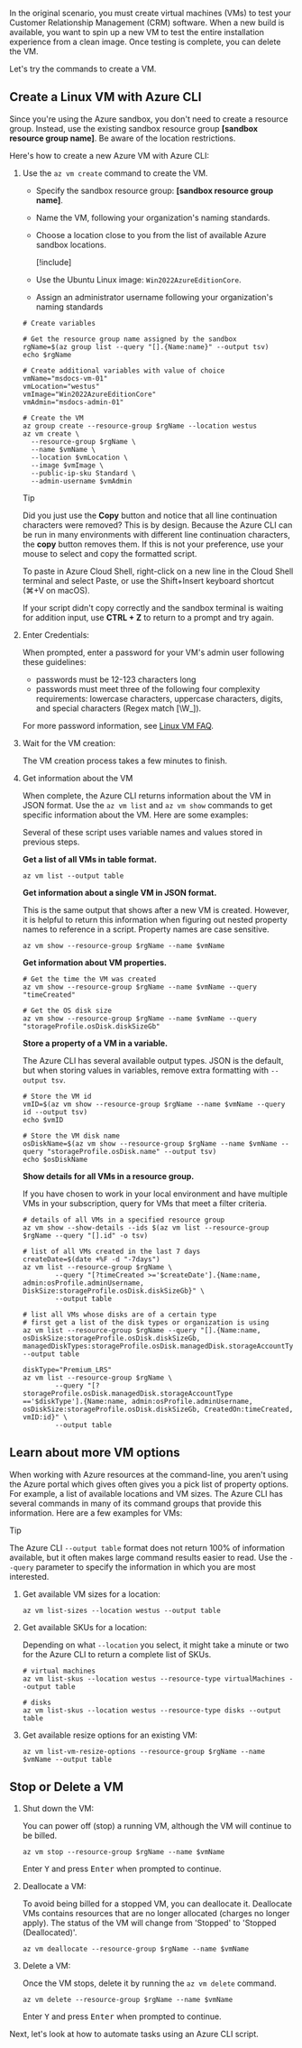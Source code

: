 <!-- markdownlint-disable MD041 -->

In the original scenario, you must create virtual machines (VMs) to test your Customer Relationship Management (CRM) software. When a new build is available, you want to spin up a new VM to test the entire installation experience from a clean image. Once testing is complete, you can delete the VM.

Let's try the commands to create a VM.

## Create a Linux VM with Azure CLI

Since you're using the Azure sandbox, you don't need to create a resource group. Instead, use the
existing sandbox resource group **<rgn>[sandbox resource group name]</rgn>**. Be aware of the
location restrictions.

Here's how to create a new Azure VM with Azure CLI:

1. Use the `az vm create` command to create the VM.
   - Specify the sandbox resource group: **<rgn>[sandbox resource group name]</rgn>**.
   - Name the VM, following your organization's naming standards.
   - Choose a location close to you from the list of available Azure sandbox locations.

     [!include[](../../../includes/azure-sandbox-regions-note.md)]

   - Use the Ubuntu Linux image: `Win2022AzureEditionCore`.
   - Assign an administrator username following your organization's naming standards

   ```azurecli
   # Create variables

   # Get the resource group name assigned by the sandbox
   rgName=$(az group list --query "[].{Name:name}" --output tsv)
   echo $rgName

   # Create additional variables with value of choice
   vmName="msdocs-vm-01"
   vmLocation="westus"
   vmImage="Win2022AzureEditionCore"
   vmAdmin="msdocs-admin-01"
  
   # Create the VM
   az group create --resource-group $rgName --location westus
   az vm create \
     --resource-group $rgName \
     --name $vmName \
     --location $vmLocation \
     --image $vmImage \
     --public-ip-sku Standard \
     --admin-username $vmAdmin
   ```

   > [!TIP]
   > Did you just use the **Copy** button and notice that all line continuation characters were removed? This is by design. Because the Azure CLI can be run in many environments with different line continuation characters, the **copy** button removes them. If this is not your preference, use your mouse to select and copy the formatted script.
   >
   > To paste in Azure Cloud Shell, right-click on a new line in the Cloud Shell terminal and select Paste, or use the Shift+Insert keyboard shortcut (⌘+V on macOS).

   If your script didn't copy correctly and the sandbox terminal is waiting for addition input, use **CTRL + Z** to return to a prompt and try again.

1. Enter Credentials:

   When prompted, enter a password for your VM's admin user following these guidelines:
   - passwords must be 12-123 characters long
   - passwords must meet three of the following four complexity requirements: lowercase
   characters, uppercase characters, digits, and special characters (Regex match [\W_]). 

   For more password information, see [Linux VM FAQ](/azure/virtual-machines/linux/faq#what-are-the-username-requirements-when-creating-a-vm-).

1. Wait for the VM creation:

   The VM creation process takes a few minutes to finish.

1. Get information about the VM

   When complete, the Azure CLI returns information about the VM in JSON format. Use the `az vm list` and `az vm show` commands to get specific information about the VM. Here are some examples:

   Several of these script uses variable names and values stored in previous steps.

   **Get a list of all VMs in table format.**

   ```azurecli
   az vm list --output table
   ```

   **Get information about a single VM in JSON format.**

   This is the same output that shows after a new VM is created. However, it is helpful to return this information when figuring out nested property names to reference in a script. Property names are case sensitive.

   ```azurecli
   az vm show --resource-group $rgName --name $vmName   
   ```

   **Get information about VM properties.**

   ```azurecli
   # Get the time the VM was created
   az vm show --resource-group $rgName --name $vmName --query "timeCreated"

   # Get the OS disk size
   az vm show --resource-group $rgName --name $vmName --query "storageProfile.osDisk.diskSizeGb"
   ```

   **Store a property of a VM in a variable.**

   The Azure CLI has several available output types. JSON is the default, but when storing values in variables, remove extra formatting with `--output tsv`.

   ```azurecli
   # Store the VM id
   vmID=$(az vm show --resource-group $rgName --name $vmName --query id --output tsv)
   echo $vmID

   # Store the VM disk name
   osDiskName=$(az vm show --resource-group $rgName --name $vmName --query "storageProfile.osDisk.name" --output tsv)
   echo $osDiskName
   ```

   **Show details for all VMs in a resource group.**

   If you have chosen to work in your local environment and have multiple VMs in your subscription, query for VMs that meet a filter criteria.

   ```azurecli
   # details of all VMs in a specified resource group
   az vm show --show-details --ids $(az vm list --resource-group $rgName --query "[].id" -o tsv)

   # list of all VMs created in the last 7 days
   createDate=$(date +%F -d "-7days")
   az vm list --resource-group $rgName \
           --query "[?timeCreated >='$createDate'].{Name:name, admin:osProfile.adminUsername, DiskSize:storageProfile.osDisk.diskSizeGb}" \
           --output table

   # list all VMs whose disks are of a certain type
   # first get a list of the disk types or organization is using
   az vm list --resource-group $rgName --query "[].{Name:name, osDiskSize:storageProfile.osDisk.diskSizeGb, managedDiskTypes:storageProfile.osDisk.managedDisk.storageAccountType}" --output table

   diskType="Premium_LRS"
   az vm list --resource-group $rgName \
           --query "[?storageProfile.osDisk.managedDisk.storageAccountType =='$diskType'].{Name:name, admin:osProfile.adminUsername, osDiskSize:storageProfile.osDisk.diskSizeGb, CreatedOn:timeCreated, vmID:id}" \
           --output table
   ```

## Learn about more VM options

When working with Azure resources at the command-line, you aren't using the Azure portal which gives often gives you a pick list of property options. For example, a list of available locations and VM sizes. The Azure CLI has several commands in many of its command groups that provide this information. Here are a few examples for VMs:

> [!TIP]
> The Azure CLI `--output table` format does not return 100% of information available, but it often makes large command results easier to read. Use the `--query` parameter to specify the information in which you are most interested.

1. Get available VM sizes for a location:

   ```azureCLI
   az vm list-sizes --location westus --output table
   ```

1. Get available SKUs for a location:

   Depending on what `--location` you select, it might take a minute or two for the Azure CLI to return a complete list of SKUs.

   ```azureCLI
   # virtual machines
   az vm list-skus --location westus --resource-type virtualMachines --output table

   # disks
   az vm list-skus --location westus --resource-type disks --output table
   ```

1. Get available resize options for an existing VM:

   ```azureCLI
   az vm list-vm-resize-options --resource-group $rgName --name $vmName --output table
   ```

## Stop or Delete a VM

1. Shut down the VM:

   You can power off (stop) a running VM, although the VM will continue to be billed.

   ```azureCLI
   az vm stop --resource-group $rgName --name $vmName
   ```

   Enter <kbd>Y</kbd> and press <kbd>Enter</kbd> when prompted to continue.

1. Deallocate a VM:

   To avoid being billed for a stopped VM, you can deallocate it. Deallocate VMs contains resources that are no longer allocated (charges no longer apply). The status of the VM will change from 'Stopped' to 'Stopped (Deallocated)'.

   ```azureCLI
   az vm deallocate --resource-group $rgName --name $vmName
   ```

1. Delete a VM:

   Once the VM stops, delete it by running the `az vm delete` command.

   ```azureCLI
   az vm delete --resource-group $rgName --name $vmName
   ```

   Enter <kbd>Y</kbd> and press <kbd>Enter</kbd> when prompted to continue.

Next, let's look at how to automate tasks using an Azure CLI script.
